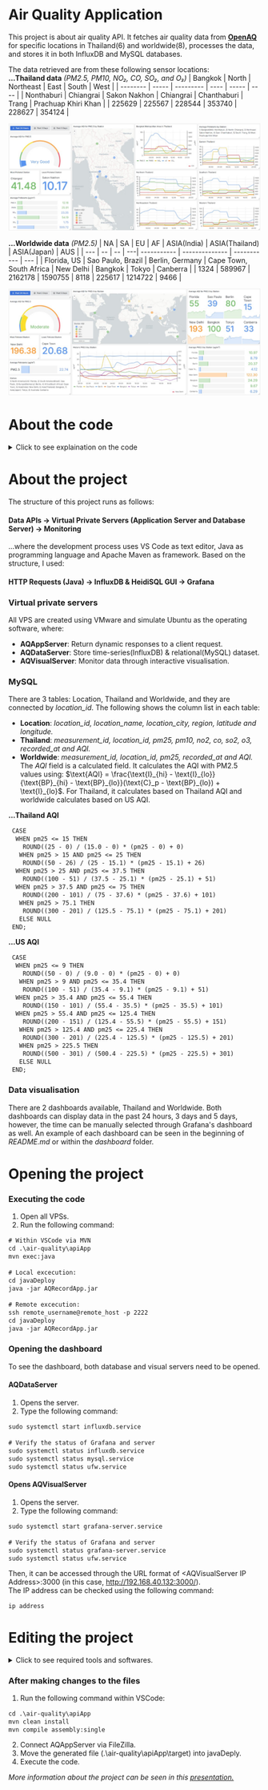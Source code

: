 # Air Quality Application
This project is about air quality API. It fetches air quality data from __[OpenAQ](https://openaq.org/)__ for specific locations in Thailand(6) and worldwide(8), processes the data, and stores it in both InfluxDB and MySQL databases.

The data retrieved are from these following sensor locations: <br>
__...Thailand data__ _(PM2.5, PM10, NO₂, CO, SO₂, and O₃)_
| Bangkok  | North | Northeast | East | South | West | 
| -------- | ----- | --------- | ---- | ----- | ---- |
| Nonthaburi | Chiangrai | Sakon Nakhon | Chiangrai | Chanthaburi | Trang | Prachuap Khiri Khan |
| 225629 | 225567 | 228544 | 353740 | 228627 | 354124 |

![thailand-dashboard](https://github.com/SUTAMPU/air-quality-dashboards/blob/main/dashboard/preview-1.jpg?raw=true)

__...Worldwide data__ _(PM2.5)_
| NA  | SA | EU | AF | ASIA(India) | ASIA(Thailand) | ASIA(Japan) | AUS | 
| --- | -- | -- | ---| ----------- | -------------- | ----------- | --- |
| Florida, US | Sao Paulo, Brazil | Berlin, Germany | Cape Town, South Africa | New Delhi | Bangkok | Tokyo | Canberra |
| 1324 | 589967 | 2162178 | 1590755 | 8118 | 225617 | 1214722 | 9466 |

![worldwide-dashboard](https://github.com/SUTAMPU/air-quality-dashboards/blob/main/dashboard/preview-2.jpg?raw=true)

# About the code
<details>
  <summary>Click to see explaination on the code</summary>
  
  ### Main code:
  #### 1. Initialisation <br>
  The _App_ class contains the main logic and _i_ tracks the number of time the code executes.
  ```
  public class App {
    public static void main(String[] args) {
        int i = 1; // Execution count
        String apiKey = "";
        // ------ HTTP Client Initialisation ------
        HttpClient client = HttpClient.newHttpClient();
  ```
  #### 2. Location parameters <br>
  The arrays contain the location ids and names according to OpenAQ's data (mentioned in the section above).
  ```
  int[] THlocationIds = {225629, 225567, 228544, 353740, 228627, 354124}; // Sensor IDs
  String[] THlocationNames = {"Bangkok", "North", "Northeast", "East", "South", "West"};
  
  int[] locationIds = {1324, 589967, 2162178, 1590755, 8118, 225617, 1214722, 9466};
  String[] locationNames = {"North America", "South America", "Europe", "Africa", "Asia(India)", "Asia(Thailand)", "Asia(Japan)", "Australia"};
  ```
  #### 3. Fetching data <br>
  The _while_ loop continuously fetch data at regular intervals (see 'duration' section). The _locationValues_ method is called for each location and set _true_ if Thailand, _false_ if worldwide.
  ```
  while (true) {
    for (int j = 0; j < THlocationIds.length; j++) {
        locationValues(THlocationIds[j], THlocationNames[j], client, apiKey, true);
    }

    for (int j = 0; j < locationIds.length; j++) {
        locationValues(locationIds[j], locationNames[j], client, apiKey, false);
    }
  ```
  The _locationValues_ method builds and sends an HTTP GET request by combining the location_id in the location parameter with the GET default request (/v3/locations/{locations_id}/sensors). Then, repeat the process with a delay of 60 seconds after each location is called.
  ```
  public static void locationValues(...) {
    String urlStr = "https://api.openaq.org/v3/locations/" + locationId + "/sensors";

    HttpRequest request = HttpRequest.newBuilder()
        .GET()
        .header("Content-Type", "application/json")
        .uri(URI.create(urlStr))
        .build();

    HttpResponse<String> response = client.send(request, BodyHandlers.ofString());
    ...
    Thread.sleep(60000)
  ```
  If the response is successful (200), then it processes JSON data to extract values. As the main JSONArray is 'result', it loops through the _results.length_ to find the _parameter_id_ and retrieve its _value_ within _latest_ JSONObject. It also retrieve the _latitude_ and _longitude_. Then, store those values into initialised values; store _PM2.5_ to all locations then _PM10, NO₂, CO, SO₂, and O₃_ values to location in Thailand only (when _getAllValue_ is true). The unit of concentrations are also converted using: $`\text{µg/m³} = ppb\times\frac{\text{molar mass of gas}}{\text{molar volume at STP}}`$.
  ```
  if (response.statusCode() == 200) {
    JSONObject jsonObject = new JSONObject(response.body());
    JSONArray results = jsonObject.getJSONArray("results");

  for (int k = 0; k < results.length(); k++) {
      // Find latest values and time, based on paramter IDs
      JSONObject sensor = results.getJSONObject(k);
      int parameterId = sensor.getJSONObject("parameter").getInt("id");
      JSONObject latestData = sensor.getJSONObject("latest");
      float latestValue = latestData.getFloat("value");
  
      // Find latitude and longitude from 'coordinates'
      JSONObject coordinates = latestData.getJSONObject("coordinates");
      latitude = coordinates.getFloat("latitude");
      longitude = coordinates.getFloat("longitude");
  
      // Store the latest data
      if (parameterId == 2) { // Store only pm2.5 values first
          pm25 = latestValue;
      }
      
      if (getAllValues == true) { // And if its all values
          switch (parameterId) {  // Rule switch
              case 1 -> pm10 = latestValue;
              case 7 -> no2 = ((latestValue*1000) * (no2Weight/divisor));
              case 8 -> co = ((latestValue*1000) * (coWeight/divisor));
              case 9 -> so2 = ((latestValue*1000) * (so2Weight/divisor));
              case 10 -> o3 = ((latestValue*1000) * (o3Weight/divisor));
          }
      }
  }
  ```
  #### 4. Duration <br>
  As most of the data source updates every hour, the code is programmed the fetch data every hour. However, due to internal server error (500), we have to send API request at a slower rate, with a delay of 60 seconds. As it takes around 14 minutes to retrieve all data, _LocalDateTime_ function is used for the duration of the nearest hour instead.
  ```
  LocalDateTime nextHour = currentTime.plusHours(1).withMinute(0).withSecond(0).withNano(0);
  Duration delayDuration = Duration.between(LocalDateTime.now(ZoneId.of("Asia/Bangkok")), nextHour);
  long delay = delayDuration.toMillis();
  
  System.out.println("Delaying until next hour...");
  try {
      Thread.sleep(delay);
  } catch (Exception err3) {
      System.out.println(err3.toString());
      Thread.currentThread().interrupt();
  }
  ```
  #### 5. Printing:
  Print the values depending on the _locationValues_.
  ```
  if (getAllValues) {
      System.out.println(locationName + ": [PM2.5: " + String.format("%.2f", pm25) + " µg/m3, " +
          "PM10: " + String.format("%.2f", pm10) + " µg/m3, " +
          "NO2: " + String.format("%.4f", no2) + " µg/m3, " +
          "CO: " + String.format("%.4f", co) + " µg/m3, " +
          "SO2: " + String.format("%.4f", so2) + " µg/m3, " +
          "O3: " + String.format("%.4f", o3) + " µg/m3]");
  } else {
      System.out.println(locationName + ": [PM2.5: " + String.format("%.2f", pm25) + " µg/m3]");
  }
  ```
  #### 6. Error handling:
  Waits and retry if there is an error when the API call.
  ```
  } catch (Exception err) {
      System.out.println("Location data error: " + locationName + ", " + err);
      System.out.println("Retrying...");
      try {
          Thread.sleep(60000);
      } catch (Exception err2) {
          System.out.println(err2.toString());
      }
  }
  ```

  ### InfluxDB code:
  #### 1. Initialisation:
  ```
  String token = ""; 
  String bucket = "";
  String org = "";
  InfluxDBClient influxDBClient = InfluxDBClientFactory.create("", token.toCharArray());
  WriteApiBlocking writeApi = influxDBClient.getWriteApiBlocking();
  ```
  #### 2. Storage:
  For each location, the air quality data is stored in InfluxDB as a point measurement tagged with location. Store _PM2.5_ values in all locations, and _PM10, NO₂, CO, SO₂, and O₃_ values if the _locationValues_ is true.
  ```
  Point point = Point.measurement("air_quality")
  .addTag("location", locationName)
  .addField("pm25", pm25);

  if (getAllValues) {
      point.addField("pm10", pm10)
          .addField("no2", no2)
          .addField("co", co)
          .addField("so2", so2)
          .addField("o3", o3);
  }
  writeApi.writePoint(bucket, org, point);
  ```
  
  ### MySQL code:
  #### 1. Initialisation
  ```
  String sqlURL = "";
  String username = "";
  String password = "";
  ```
  #### 2. Storage:
  For each location, the air quality data is stored depending on the _locationValues_, in MySQL as the column and in either Thailand or worldwide table.
  ```
  Statement stm = connect.createStatement();

  if (getAllValues) {
  // Insert into the Thailand table
  sqlstm = String.format(
      "INSERT INTO Thailand (location_id, pm25, pm10, no2, co, so2, o3, recorded_at) " +
      "VALUES ('%d', %.2f, %.2f, %.4f, %.4f, %.4f, %.4f, NOW())",
      locationId, pm25, pm10, no2, co, so2, o3);
  } else {
  // Insert into the Worldwide table
  sqlstm = String.format(
      "INSERT INTO Worldwide (location_id, pm25, recorded_at) " +
      "VALUES ('%d', %.2f, NOW())",
      locationId, pm25);
  }

  stm.executeUpdate(sqlstm);
  ```
</details>

# About the project
The structure of this project runs as follows:
#### Data APIs -> Virtual Private Servers (Application Server and Database Server) -> Monitoring
...where the development process uses VS Code as text editor, Java as programming language and Apache Maven as framework. Based on the structure, I used:
#### HTTP Requests (Java) -> InfluxDB & HeidiSQL GUI -> Grafana

### Virtual private servers
All VPS are created using VMware and simulate Ubuntu as the operating software, where:
- __AQAppServer__: Return dynamic responses to a client request.
- __AQDataServer__: Store time-series(InfluxDB) & relational(MySQL) dataset.
- __AQVisualServer__: Monitor data through interactive visualisation.

### MySQL
There are 3 tables: Location, Thailand and Worldwide, and they are connected by _location_id_. The following shows the column list in each table:
- __Location__: _location_id, location_name, location_city, region, latitude and longitude._
- __Thailand__: _measurement_id, location_id, pm25, pm10, no2, co, so2, o3, recorded_at and AQI._
- __Worldwide__: _measurement_id, location_id, pm25, recorded_at and AQI._ <br>
The _AQI_ field is a calculated field. It calculates the AQI with PM2.5 values using:
$`\text{AQI} = \frac{\text{I}_{hi} - \text{I}_{lo}}{\text{BP}_{hi} - \text{BP}_{lo}}(\text{C}_p - \text{BP}_{lo}) + \text{I}_{lo}`$. For Thailand, it calculates based on Thailand AQI and worldwide calculates based on US AQI. <br>

__...Thailand AQI__
```
 CASE
  WHEN pm25 <= 15 THEN
    ROUND((25 - 0) / (15.0 - 0) * (pm25 - 0) + 0)
   WHEN pm25 > 15 AND pm25 <= 25 THEN
    ROUND((50 - 26) / (25 - 15.1) * (pm25 - 15.1) + 26)
  WHEN pm25 > 25 AND pm25 <= 37.5 THEN 
    ROUND((100 - 51) / (37.5 - 25.1) * (pm25 - 25.1) + 51)
  WHEN pm25 > 37.5 AND pm25 <= 75 THEN 
    ROUND((200 - 101) / (75 - 37.6) * (pm25 - 37.6) + 101)
   WHEN pm25 > 75.1 THEN 
    ROUND((300 - 201) / (125.5 - 75.1) * (pm25 - 75.1) + 201)
   ELSE NULL
 END;
```
__...US AQI__
```
 CASE
  WHEN pm25 <= 9 THEN
    ROUND((50 - 0) / (9.0 - 0) * (pm25 - 0) + 0)
   WHEN pm25 > 9 AND pm25 <= 35.4 THEN
    ROUND((100 - 51) / (35.4 - 9.1) * (pm25 - 9.1) + 51)
  WHEN pm25 > 35.4 AND pm25 <= 55.4 THEN 
    ROUND((150 - 101) / (55.4 - 35.5) * (pm25 - 35.5) + 101)
  WHEN pm25 > 55.4 AND pm25 <= 125.4 THEN 
    ROUND((200 - 151) / (125.4 - 55.5) * (pm25 - 55.5) + 151)
   WHEN pm25 > 125.4 AND pm25 <= 225.4 THEN 
    ROUND((300 - 201) / (225.4 - 125.5) * (pm25 - 125.5) + 201)
   WHEN pm25 > 225.5 THEN 
    ROUND((500 - 301) / (500.4 - 225.5) * (pm25 - 225.5) + 301)
   ELSE NULL
 END;
```

### Data visualisation
There are 2 dashboards available, Thailand and Worldwide. Both dashboards can display data in the past 24 hours, 3 days and 5 days, however, the time can be manually selected through Grafana's dashboard as well. An example of each dashboard can be seen in the beginning of _README.md_ or within the _dashboard_ folder. <br>

# Opening the project
### Executing the code
1. Open all VPSs.
2. Run the following command:
```
# Within VSCode via MVN
cd .\air-quality\apiApp
mvn exec:java

# Local excecution:
cd javaDeploy
java -jar AQRecordApp.jar

# Remote excecution:
ssh remote_username@remote_host -p 2222
cd javaDeploy
java -jar AQRecordApp.jar
```

### Opening the dashboard
To see the dashboard, both database and visual servers need to be opened.
#### AQDataServer
1. Opens the server.
2. Type the following command:
```
sudo systemctl start influxdb.service

# Verify the status of Grafana and server
sudo systemctl status influxdb.service
sudo systemctl status mysql.service
sudo systemctl status ufw.service
```
#### Opens AQVisualServer
1. Opens the server.
2. Type the following command:
```
sudo systemctl start grafana-server.service

# Verify the status of Grafana and server
sudo systemctl status grafana-server.service
sudo systemctl status ufw.service
```
Then, it can be accessed through the URL format of \<AQVisualServer IP Address>:3000 (in this case, http://192.168.40.132:3000/)\. <br> The IP address can be checked using the following command:
```
ip address
```

# Editing the project

  <details>
    <summary>Click to see required tools and softwares.</summary>
    
  #### Required:
  1. Text Editor: VS Code
  2. Programming Language: Java (JDK)
  3. Project Structure: Apache Maven
  4. Database (Structured): MySQL
  5. Database Management (Structured): Heidi SQL
  6. Database (Time-Serie): InfluxDB
  7. Database Management (Time-Serie): InfluxDB GUI
  8. File Transfer (Software): FileZilla
  9. File Transfer (Platform): GitHub
  10. Monitoring Dashboard: Grafana
  11. VPS Simulation: VMware
  12. Operating System: Ubuntu
  
  #### Download:
  1. Text Editor: VS Code
  2. Programming Language: Java (JDK)
  3. Project Structure: Apache Maven
  4. Database Management (Structured): Heidi SQL
  5. File Transfer (Software): FileZilla
  6. VPS Simulation: VMware
  7. Operating System: Ubuntu

  #### Sign-up:
  1. File Transfer (Software): FileZilla
  2. Monitoring Dashboard: Grafana
  
  #### Optional:
  1. API Platform: Postman
  </details>
  
  ### After making changes to the files
  1. Run the following command within VSCode:
  ```
  cd .\air-quality\apiApp
  mvn clean install
  mvn compile assembly:single
  ```
  2. Connect AQAppServer via FileZilla.
  3. Move the generated file (.\air-quality\apiApp\target) into javaDeply.
  4. Execute the code.
</details>

_More information about the project can be seen in this 
[presentation.](https://www.canva.com/design/DAGUS0DYtzk/upPoHhPKDY3g26YIdGCGCA/edit?utm_content=DAGUS0DYtzk&utm_campaign=designshare&utm_medium=link2&utm_source=sharebutton)_

